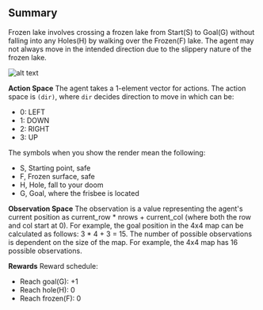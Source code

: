 ## Summary
Frozen lake involves crossing a frozen lake from Start(S) to Goal(G) without falling into any Holes(H) by walking over the Frozen(F) lake.
The agent may not always move in the intended direction due to the slippery nature of the frozen lake.

![alt text](https://www.gymlibrary.dev/_images/frozen_lake.gif "Frozen Lake")

      
**Action Space**
The agent takes a 1-element vector for actions. The action space is `(dir)`, where `dir` decides direction to move in which can be:
* 0: LEFT
* 1: DOWN
* 2: RIGHT
* 3: UP

The symbols when you show the render mean the following:
* S, Starting point, safe
* F, Frozen surface, safe
* H, Hole, fall to your doom
* G, Goal, where the frisbee is located


**Observation Space** The observation is a value representing the agent's current position as current_row * nrows + current_col (where both the row and col start at 0). For example, the goal position in the 4x4 map can be calculated as follows: 3 * 4 + 3 = 15. The number of possible observations is dependent on the size of the map. For example, the 4x4 map has 16 possible observations.

**Rewards** Reward schedule:
* Reach goal(G): +1
* Reach hole(H): 0
* Reach frozen(F): 0
